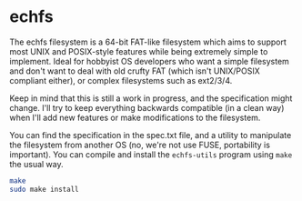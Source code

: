 # echfs

The echfs filesystem is a 64-bit FAT-like filesystem which aims to support
most UNIX and POSIX-style features while being extremely simple to implement.
Ideal for hobbyist OS developers who want a simple filesystem and don't want
to deal with old crufty FAT (which isn't UNIX/POSIX compliant either),
or complex filesystems such as ext2/3/4.

Keep in mind that this is still a work in progress, and the specification
might change. I'll try to keep everything backwards compatible (in a clean way)
when I'll add new features or make modifications to the filesystem.

You can find the specification in the spec.txt file, and a utility to manipulate
the filesystem from another OS (no, we're not use FUSE, portability is important).
You can compile and install the `echfs-utils` program using `make` the usual way.

```sh
make
sudo make install
```
